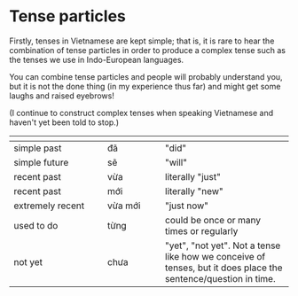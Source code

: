 # Tense particles

Firstly, tenses in Vietnamese are kept simple; that is, it is rare to hear the combination of tense particles in order to produce a complex tense such as the tenses we use in Indo-European languages.

You can combine tense particles and people will probably understand you, but it is not the done thing (in my experience thus far) and might get some laughs and raised eyebrows!

(I continue to construct complex tenses when speaking Vietnamese and haven't yet been told to stop.)

<table><thead><tr><th width="153"></th><th width="88"></th><th></th></tr></thead><tbody><tr><td>simple past</td><td>đã</td><td>"did"</td></tr><tr><td>simple future</td><td>sẽ</td><td>"will"</td></tr><tr><td>recent past</td><td>vừa</td><td>literally "just"</td></tr><tr><td>recent past</td><td>mới</td><td>literally "new"</td></tr><tr><td>extremely recent</td><td>vừa mới</td><td>"just now"</td></tr><tr><td>used to do</td><td>từng</td><td>could be once or many times or regularly</td></tr><tr><td>not yet</td><td>chưa</td><td>"yet", "not yet". Not a tense like how we conceive of tenses, but it does place the sentence/question in time.</td></tr></tbody></table>

